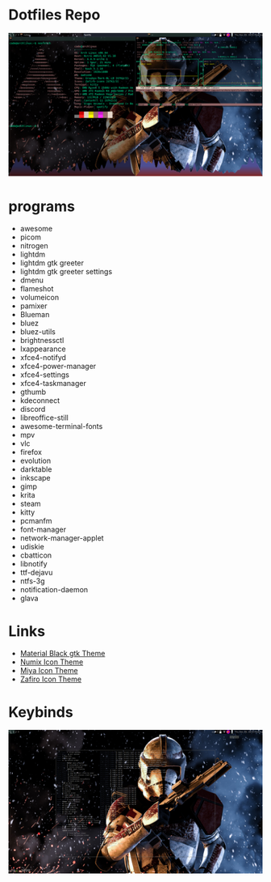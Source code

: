 # Dotfiles Repo
<img alt="" src="/awesomewmSetup.png">

# programs
* awesome
* picom 
* nitrogen
* lightdm
* lightdm gtk greeter
* lightdm gtk greeter settings
* dmenu
* flameshot
* volumeicon
* pamixer
* Blueman
* bluez
* bluez-utils
* brightnessctl
* lxappearance 
* xfce4-notifyd
* xfce4-power-manager
* xfce4-settings 
* xfce4-taskmanager
* gthumb
* kdeconnect
* discord
* libreoffice-still
* awesome-terminal-fonts
* mpv
* vlc
* firefox
* evolution
* darktable
* inkscape
* gimp
* krita
* steam
* kitty
* pcmanfm
* font-manager
* network-manager-applet
* udiskie
* cbatticon
* libnotify
* ttf-dejavu
* ntfs-3g
* notification-daemon
* glava


#  Links
* [Material Black gtk Theme](https://www.gnome-look.org/p/1316887/)
* [Numix Icon Theme](https://www.pling.com/p/1333360/)
* [Miya Icon Theme](https://www.gnome-look.org/p/1715694)
* [Zafiro Icon Theme](https://www.gnome-look.org/p/1715694)

# Keybinds
<img alt="" src="/awesomekeybinds.png">
